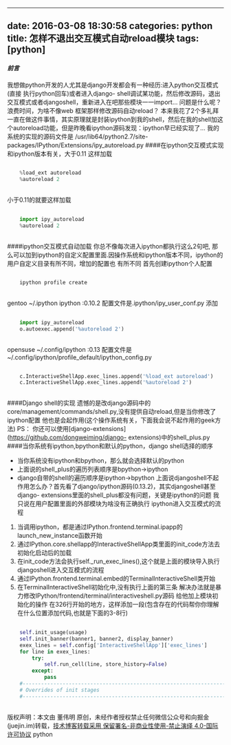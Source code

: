 
---
date: 2016-03-08 18:30:58
categories: python
title: 怎样不退出交互模式自动reload模块
tags: [python]
---
#### _前言_
我想做python开发的人尤其是django开发都会有一种经历:进入python交互模式(直接 执行python回车)或者进入django-
shell调试某功能，然后修改源码，退出交互模式或者djangoshell，重新进入在吧那些模块一一import… 问题是什么呢？浪费时间，为啥不像web
框架那样修改源码自动reload？
本来我花了2个多礼拜一直在做这件事情，其实原理就是封装ipython到我的shell，然后在我的shell加这个autoreload功能，但是昨晚看ipython源码发现：ipython早已经实现了…
我的系统的实现的源码文件是 /usr/lib64/python2.7/site-
packages/IPython/Extensions/ipy_autoreload.py
####在ipython交互模式实现
和ipython版本有关，大于0.11 这样加载

``` python    
    
    %load_ext autoreload  
    %autoreload 2  
      
```
  
小于0.11的就要这样加载  

``` python    
    
    import ipy_autoreload  
    %autoreload 2  
      
```
  
####ipython交互模式自动加载
你总不像每次进入ipython都执行这么2句吧,
那么可以加到ipython的自定义配置里面.因操作系统和ipython版本不同，ipython的用户自定义目录有所不同，增加的配置也 有所不同
首先创建ipython个人配置

``` python    
    
    ipython profile create  
      
```
  
gentoo ~/.ipython ipython :0.10.2
配置文件是.ipython/ipy_user_conf.py 添加

``` python    
    
    import ipy_autoreload  
    o.autoexec.append('%autoreload 2')  
      
```
  
opensuse ~/.config/ipython :0.13
配置文件是~/.config/ipython/profile_default/ipython_config.py

``` python    
    
    c.InteractiveShellApp.exec_lines.append('%load_ext autoreload')  
    c.InteractiveShellApp.exec_lines.append('%autoreload 2')  
      
```
  
####Django shell的实现
遗憾的是改django源码中的core/management/commands/shell.py,没有提供自动reload,但是当你修改了ipython配置
他也是会起作用(这个操作系统有关，下面我会说不起作用的geek方法)
PS： 你还可以使用[django-extensions](https://github.com/dongweiming/django-
extensions)中的shell_plus.py
####当你系统有ipython,bpython和默认的python，django shell选择的顺序
  * 当你系统没有ipython和bpython，那么就会选择默认的python
  * 上面说的shell_plus的遍历列表顺序是bpython->ipython 
  * django自带的shell的遍历顺序是ipython->bpython
上面说djangoshell不起作用怎么办？首先看了django/ipython源码(0.13.2)，其实djangoshell甚至django-
extensions里面的shell_plus都没有问题，关键是ipython的问题
我只说在用户配置里面的外部模块为啥没有正确执行
ipython进入交互模式的流程
  1. 当调用ipython，都是通过IPython.frontend.terminal.ipapp的launch_new_instance函数开始
  2. 通过IPython.core.shellapp的InteractiveShellApp类里面的init_code方法去初始化启动后的加载
  3. 在init_code方法会执行self._run_exec_lines(),这个就是上面的模块导入执行
djangoshell进入交互模式的流程
  1. 通过IPython.frontend.terminal.embed的TerminalInteractiveShell类开始
  2. 在TerminalInteractiveShell初始化中,没有执行上面的第三条
解决办法就是暴力修改IPython/frontend/terminal/interactiveshell.py源码 给他加上模块初始化的操作
在326行开始的地方，这样添加一段(包含存在的代码帮你你理解在什么位置添加代码,也就是下面的3-8行)

``` python    
    
    self.init_usage(usage)                                                   
    self.init_banner(banner1, banner2, display_banner)   
    exex_lines = self.config['InteractiveShellApp']['exec_lines']            
    for line in exex_lines:                                                  
        try:                                                                          
            self.run_cell(line, store_history=False)                         
        except:                                                                       
            pass  
    #-------------------------------------------------------------------------            
    # Overrides of init stages                                                            
    #-------------------------------------------------------------------------  
      
```

版权声明：本文由 董伟明 原创，未经作者授权禁止任何微信公众号和向掘金(juejin.im)转载，[技术博客转载采用 保留署名-非商业性使用-禁止演绎 4.0-国际许可协议](https://creativecommons.org/licenses/by-nc-nd/4.0/deed.zh)
python
